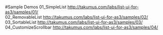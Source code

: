 #Sample Demos
01_SimpleList <http://takumus.com/labs/list-ui-for-as3/samples/01/>  
02_RemovableList <http://takumus.com/labs/list-ui-for-as3/samples/02/>  
03_SortableList <http://takumus.com/labs/list-ui-for-as3/samples/03/>  
04_CustomizeScrollbar <http://takumus.com/labs/list-ui-for-as3/samples/04/>

